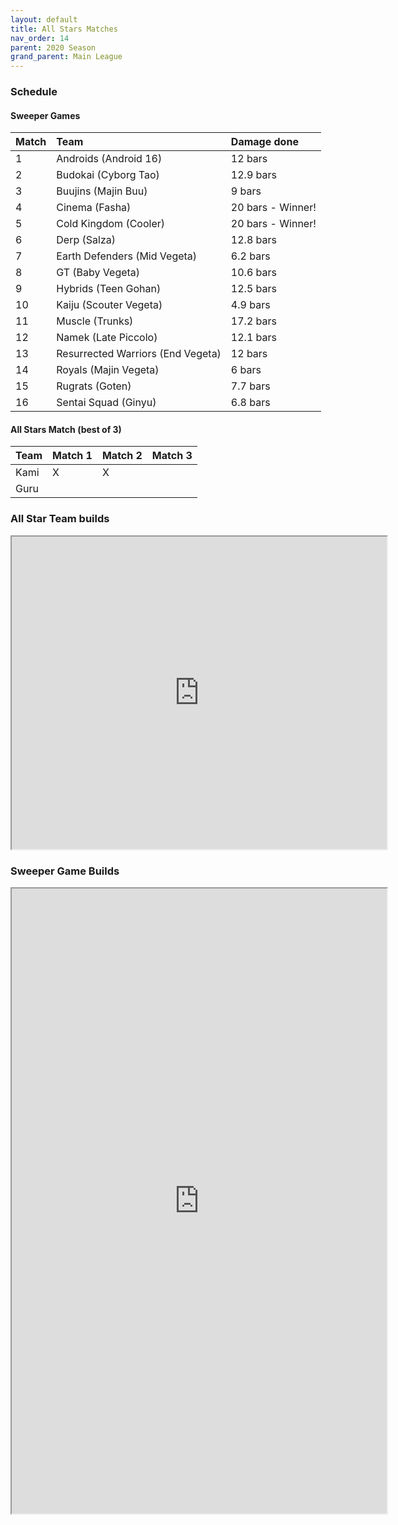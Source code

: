 ```yaml
---
layout: default
title: All Stars Matches
nav_order: 14
parent: 2020 Season
grand_parent: Main League
---
```

### Schedule

#### Sweeper Games
|Match           |  Team                 | Damage done           |  
| :------------- | :---------------------| :-------------------  | 
|  1             | Androids (Android 16) |  12 bars                     |  
|  2             | Budokai  (Cyborg Tao) |  12.9 bars                     |  
|  3             | Buujins (Majin Buu)   |  9 bars                     | 
|  4             | Cinema   (Fasha)      |  20 bars - Winner!     |  
|  5             | Cold Kingdom (Cooler) |  20 bars - Winner!     |  
|  6             | Derp  (Salza)         |  12.8 bars                     | 
|  7             | Earth Defenders (Mid Vegeta) |  6.2 bars                     | 
|  8             | GT (Baby Vegeta)      |  10.6 bars                     | 
|  9             | Hybrids  (Teen Gohan) |  12.5 bars                     | 
| 10             | Kaiju (Scouter Vegeta)|  4.9 bars                     | 
| 11             | Muscle (Trunks)       |  17.2 bars                     | 
| 12             | Namek  (Late Piccolo) |  12.1 bars                     | 
| 13             | Resurrected Warriors (End Vegeta) | 12 bars   | 
| 14             | Royals  (Majin Vegeta)| 6 bars                      | 
| 15             | Rugrats (Goten)       | 7.7 bars                      | 
| 16             | Sentai Squad (Ginyu)  | 6.8 bars                      | 

#### All Stars Match (best of 3)

|Team           |  Match 1       | Match 2    |  Match 3   |
| :-------------| :--------------| :----------| :----------|
| Kami          |    X            |     X       |            |
| Guru          |                |            |            |


### All Star Team builds

<iframe width=600 height=500 scrolling="yes" src="https://docs.google.com/document/d/e/2PACX-1vSo35lh8hxTzoCDVWiMobtTiFbQilm-8RY94iwdpFjzHzh8W2hF5Xh19E30O9qXl-InBxt_pzvx86il/pub?embedded=true"></iframe>

### Sweeper Game Builds 

<iframe width=600 height=1000 scrolling="yes" src="https://docs.google.com/document/d/e/2PACX-1vRnps-TbYQm0dWuaXU9sFRu0LH5iVYajs6-P1wlBxrz6jeimoR0Mz8Z60ZT8ds234r581fCdE0lNG6R/pub?embedded=true"></iframe>